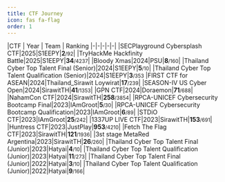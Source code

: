 ```yaml
---
title: CTF Journey
icon: fas fa-flag
order: 1
---
```


|CTF | Year | Team | Ranking
|-|-|-|-|-|
|SECPlayground Cybersplash CTF|2025|S1EEPY|**2**<small>/92</small>|
|TryHackMe Hackfinity Battle|2025|S1EEPY|**34**<small>/4237</small>|
|Bloody Xmas|2024|PSU|**8**<small>/160</small>|
|Thailand Cyber Top Talent Final (Senior)|2024|S1EEPY|**5**<small>/10</small>|
|Thailand Cyber Top Talent Qualification (Senior)|2024|S1EEPY|**3**<small>/353</small>
|FIRST CTF for ASEAN|2024|Thailand_Sirawit Loywirat|**17**<small>/239</small>|
|SEASON-IV US Cyber Open|2024|SirawitTH|**41**<small>/1353</small>|
|GPN CTF|2024|Doraemon|**71**<small>/688</small>|
|NahamCon CTF|2024|SirawitTH|**258**<small>/3854</small>|
|RPCA-UNICEF Cybersecurity Bootcamp Final|2023|IAmGroot|**5**<small>/30</small>|
|RPCA-UNICEF Cybersecurity Bootcamp Qualification|2023|IAmGroot|**6**<small>/89</small>|
|STDiO CTF|2023|IAmGroot|**25**<small>/242</small>|
|1337UP LIVE CTF|2023|SirawitTH|**153**<small>/691</small>|
|Huntress CTF|2023|JustPlay|**953**<small>/4210</small>|
|Fetch The Flag CTF|2023|SirawitTH|**121**<small>/1936</small>|
|3st stage MetaRed Argentina|2023|SirawitTH|**26**<small>/260</small>|
|Thailand Cyber Top Talent Final (Junior)|2023|Hatyai|**4**<small>/10</small>|
|Thailand Cyber Top Talent Qualification (Junior)|2023|Hatyai|**11**<small>/273</small>|
|Thailand Cyber Top Talent Final (Junior)|2022|Hatyai|**3**<small>/10</small>|
|Thailand Cyber Top Talent Qualification (Junior)|2022|Hatyai|**9**<small>/166</small>|
